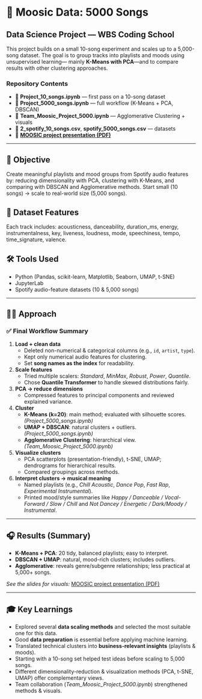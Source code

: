 <h1>🎵 Moosic Data: 5000 Songs</h1>

<h2>Data Science Project — WBS Coding School</h2>
<p>
  This project builds on a small 10-song experiment and scales up to a 5,000-song dataset.
  The goal is to group tracks into playlists and moods using unsupervised learning—
  mainly <strong>K-Means with PCA</strong>—and to compare results with other clustering approaches.
</p>

<h3>Repository Contents</h3>
<ul>
  <li>📓 <strong>Project_10_songs.ipynb</strong> — first pass on a 10-song dataset</li>
  <li>📓 <strong>Project_5000_songs.ipynb</strong> — full workflow (K-Means + PCA, DBSCAN)</li>
  <li>📓 <strong>Team_Moosic_Project_5000.ipynb</strong> — Agglomerative Clustering + visuals</li>
  <li>📂 <strong>2_spotify_10_songs.csv</strong>, <strong>spotify_5000_songs.csv</strong> — datasets</li>
  <li>📑 <strong><a href="./MOOSIC%20project%20presentation.pdf">MOOSIC project presentation (PDF)</a></strong></li>
</ul>

<hr/>

<h2>🎯 Objective</h2>
<p>
  Create meaningful playlists and mood groups from Spotify audio features by:
  reducing dimensionality with PCA, clustering with K-Means, and comparing with DBSCAN and Agglomerative methods.
  Start small (10 songs) → scale to real-world size (5,000 songs).
</p>

<h2>🎼 Dataset Features</h2>
<p>Each track includes: acousticness, danceability, duration_ms, energy, instrumentalness, key, liveness, loudness, mode, speechiness, tempo, time_signature, valence.</p>

<h2>🛠 Tools Used</h2>
<ul>
  <li>Python (Pandas, scikit-learn, Matplotlib, Seaborn, UMAP, t-SNE)</li>
  <li>JupyterLab</li>
  <li>Spotify audio-feature datasets (10 &amp; 5,000 songs)</li>
</ul>

<hr/>

<h2>🧑‍💻 Approach</h2>

<h3>✅ Final Workflow Summary</h3>
<ol>
  <li><strong>Load + clean data</strong>
    <ul>
      <li>Deleted non-numerical &amp; categorical columns (e.g., <code>id</code>, <code>artist</code>, <code>type</code>).</li>
      <li>Kept only numerical audio features for clustering.</li>
      <li>Set <strong>song names as the index</strong> for readability.</li>
    </ul>
  </li>
  <li><strong>Scale features</strong>
    <ul>
      <li>Tried multiple scalers: <em>Standard</em>, <em>MinMax</em>, <em>Robust</em>, <em>Power</em>, <em>Quantile</em>.</li>
      <li>Chose <strong>Quantile Transformer</strong> to handle skewed distributions fairly.</li>
    </ul>
  </li>
  <li><strong>PCA → reduce dimensions</strong>
    <ul>
      <li>Compressed features to principal components and reviewed explained variance.</li>
    </ul>
  </li>
  <li><strong>Cluster</strong>
    <ul>
      <li><strong>K-Means (k=20)</strong>: main method; evaluated with silhouette scores. <em>(Project_5000_songs.ipynb)</em></li>
      <li><strong>UMAP + DBSCAN</strong>: natural clusters + outliers. <em>(Project_5000_songs.ipynb)</em></li>
      <li><strong>Agglomerative Clustering</strong>: hierarchical view. <em>(Team_Moosic_Project_5000.ipynb)</em></li>
    </ul>
  </li>
  <li><strong>Visualize clusters</strong>
    <ul>
      <li>PCA scatterplots (presentation-friendly), t-SNE, UMAP; dendrograms for hierarchical results.</li>
      <li>Compared groupings across methods.</li>
    </ul>
  </li>
  <li><strong>Interpret clusters → musical meaning</strong>
    <ul>
      <li>Named playlists (e.g., <em>Chill Acoustic</em>, <em>Dance Pop</em>, <em>Fast Rap</em>, <em>Experimental Instrumental</em>).</li>
      <li>Printed mood/style summaries like <em>Happy / Danceable / Vocal-Forward / Slow / Chill</em> and
          <em>Not Dancey / Energetic / Dark/Moody / Instrumental</em>.</li>
    </ul>
  </li>
</ol>

<hr/>

<h2>🎧 Results (Summary)</h2>
<ul>
  <li><strong>K-Means + PCA</strong>: 20 tidy, balanced playlists; easy to interpret.</li>
  <li><strong>DBSCAN + UMAP</strong>: natural, mood-rich clusters; includes outliers.</li>
  <li><strong>Agglomerative</strong>: reveals genre/subgenre relationships; less practical at 5,000+ songs.</li>
</ul>
<p><em>See the slides for visuals:</em> <a href="./MOOSIC%20project%20presentation.pdf">MOOSIC project presentation (PDF)</a></p>

<hr/>

<h2>🎓 Key Learnings</h2>
<ul>
  <li>Explored several <strong>data scaling methods</strong> and selected the most suitable one for this data.</li>
  <li>Good <strong>data preparation</strong> is essential before applying machine learning.</li>
  <li>Translated technical clusters into <strong>business-relevant insights</strong> (playlists &amp; moods).</li>
  <li>Starting with a 10-song set helped test ideas before scaling to 5,000 songs.</li>
  <li>Different dimensionality-reduction &amp; visualization methods (PCA, t-SNE, UMAP) offer complementary views.</li>
  <li>Team collaboration (<em>Team_Moosic_Project_5000.ipynb</em>) strengthened methods &amp; visuals.</li>
</ul>
